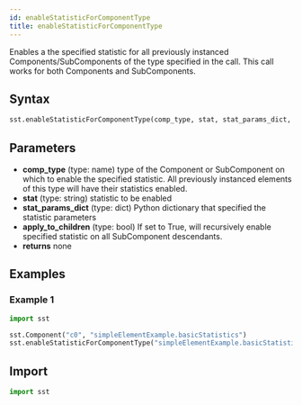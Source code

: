 ```yaml
---
id: enableStatisticForComponentType
title: enableStatisticForComponentType
---
```


<!---
SAND2022-6843 O
Source: sst-documentation/manuals/python
--->

 Enables a the specified statistic for all previously instanced Components/SubComponents of the type specified in the call. This call works for both Components and SubComponents. 

## Syntax
```python
sst.enableStatisticForComponentType(comp_type, stat, stat_params_dict, apply_to_children=False)
```

## Parameters
* **comp_type** (type: name) type of the Component or SubComponent on which to enable the specified statistic. All previously instanced elements of this type will have their statistics enabled. 
* **stat** (type: string) statistic to be enabled 
* **stat_params_dict** (type: dict) Python dictionary that specified the statistic parameters 
* **apply_to_children** (type: bool) If set to True, will recursively enable specified statistic on all SubComponent descendants. 
* **returns** none

## Examples

### Example 1
```python
import sst

sst.Component("c0", "simpleElementExample.basicStatistics")
sst.enableStatisticForComponentType("simpleElementExample.basicStatistics", "UINT32_statistic")
```

## Import
```python
import sst
```